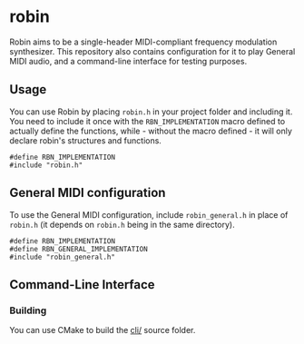 # robin

Robin aims to be a single-header MIDI-compliant frequency modulation synthesizer. This repository also contains configuration for it to play General MIDI audio, and a command-line interface for testing purposes.

## Usage

You can use Robin by placing `robin.h` in your project folder and including it. You need to include it once with the `RBN_IMPLEMENTATION` macro defined to actually define the functions, while - without the macro defined - it will only declare robin's structures and functions.

```
#define RBN_IMPLEMENTATION
#include "robin.h"
```

## General MIDI configuration

To use the General MIDI configuration, include `robin_general.h` in place of `robin.h` (it depends on `robin.h` being in the same directory).

```
#define RBN_IMPLEMENTATION
#define RBN_GENERAL_IMPLEMENTATION
#include "robin_general.h"
```

## Command-Line Interface

### Building

You can use CMake to build the [cli/](cli) source folder.
